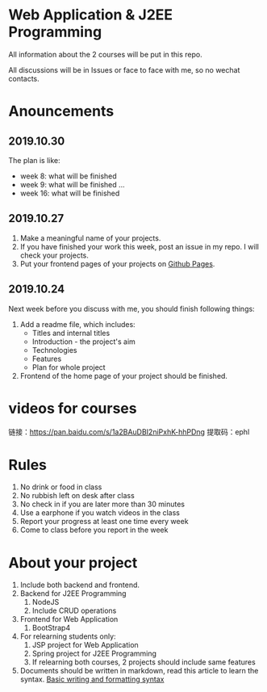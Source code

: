 # Web Application & J2EE Programming

All information about the 2 courses will be put in this repo. 

All discussions will be in Issues or face to face with me, so no wechat contacts.

# Anouncements


## 2019.10.30

The plan is like:

* week 8: what will be finished
* week 9: what will be finished
...
* week 16: what will be finished


## 2019.10.27

1. Make a meaningful name of your projects.
2. If you have finished your work this week, post an issue in my repo. I will check your projects.
3. Put your frontend pages of your projects on [Github Pages](https://pages.github.com/).


## 2019.10.24

Next week before you discuss with me, you should finish following things:
1. Add a readme file, which includes:
   * Titles and internal titles
   * Introduction - the project's aim
   * Technologies
   * Features
   * Plan for whole project
2. Frontend of the home page of your project should be finished.

# videos for courses

链接：https://pan.baidu.com/s/1a2BAuDBI2niPxhK-hhPDng 
提取码：ephl 


# Rules

1. No drink or food in class
2. No rubbish left on desk after class
3. No check in if you are later more than 30 minutes
4. Use a earphone if you watch videos in the class 
5. Report your progress at least one time every week
6. Come to class before you report in the week

# About your project

1. Include both backend and frontend. 
2. Backend for J2EE Programming
   1. NodeJS
   2. Include CRUD operations
3. Frontend for Web Application
   1. BootStrap4
4. For relearning students only: 
   1. JSP project for Web Application
   2. Spring project for J2EE Programming
   3. If relearning both courses, 2 projects should include same features
5. Documents should be written in markdown, read this article to learn the syntax. [Basic writing and formatting syntax](https://help.github.com/en/github/writing-on-github/basic-writing-and-formatting-syntax)

  


